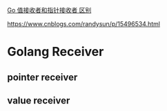 
[Go 值接收者和指针接收者 区别](https://blog.csdn.net/qq_31930499/article/details/93335096)

https://www.cnblogs.com/randysun/p/15496534.html

# Golang Receiver
## pointer receiver
## value receiver